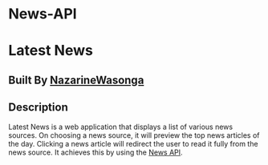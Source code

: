 # News-API

# Latest News

## Built By [NazarineWasonga](https://github.com/NazarineWasonga/)

## Description
Latest News is a web application that displays a list of various news sources. On choosing a news source, it will preview the top news articles of the day. Clicking a news article will redirect the user to read it fully from the news source. It achieves this by using the [News API](https://newsapi.org/).
